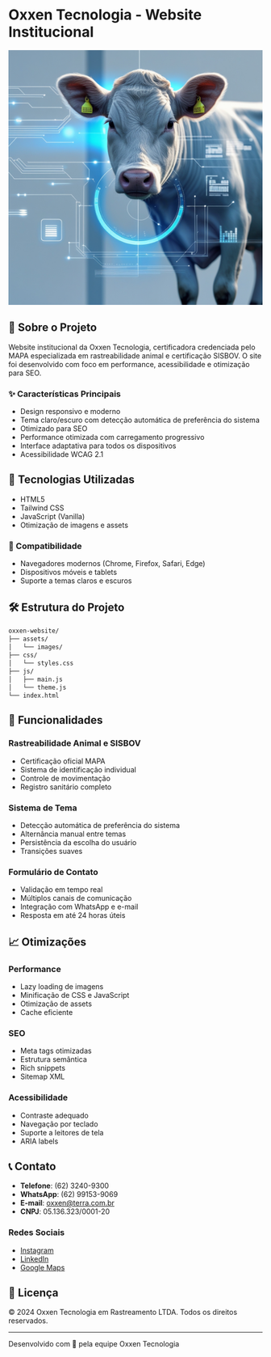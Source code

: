 # Oxxen Tecnologia - Website Institucional

![Oxxen Logo](assets/images/og-image.jpg)

## 🌟 Sobre o Projeto

Website institucional da Oxxen Tecnologia, certificadora credenciada pelo MAPA especializada em rastreabilidade animal e certificação SISBOV. O site foi desenvolvido com foco em performance, acessibilidade e otimização para SEO.

### ✨ Características Principais

- Design responsivo e moderno
- Tema claro/escuro com detecção automática de preferência do sistema
- Otimizado para SEO
- Performance otimizada com carregamento progressivo
- Interface adaptativa para todos os dispositivos
- Acessibilidade WCAG 2.1

## 🚀 Tecnologias Utilizadas

- HTML5
- Tailwind CSS
- JavaScript (Vanilla)
- Otimização de imagens e assets

### 📱 Compatibilidade

- Navegadores modernos (Chrome, Firefox, Safari, Edge)
- Dispositivos móveis e tablets
- Suporte a temas claros e escuros

## 🛠️ Estrutura do Projeto

```
oxxen-website/
├── assets/
│   └── images/
├── css/
│   └── styles.css
├── js/
│   ├── main.js
│   └── theme.js
└── index.html
```

## 🎯 Funcionalidades

### Rastreabilidade Animal e SISBOV
- Certificação oficial MAPA
- Sistema de identificação individual
- Controle de movimentação
- Registro sanitário completo

### Sistema de Tema
- Detecção automática de preferência do sistema
- Alternância manual entre temas
- Persistência da escolha do usuário
- Transições suaves

### Formulário de Contato
- Validação em tempo real
- Múltiplos canais de comunicação
- Integração com WhatsApp e e-mail
- Resposta em até 24 horas úteis

## 📈 Otimizações

### Performance
- Lazy loading de imagens
- Minificação de CSS e JavaScript
- Otimização de assets
- Cache eficiente

### SEO
- Meta tags otimizadas
- Estrutura semântica
- Rich snippets
- Sitemap XML

### Acessibilidade
- Contraste adequado
- Navegação por teclado
- Suporte a leitores de tela
- ARIA labels

## 📞 Contato

- **Telefone**: (62) 3240-9300
- **WhatsApp**: (62) 99153-9069
- **E-mail**: oxxen@terra.com.br
- **CNPJ**: 05.136.323/0001-20

### Redes Sociais
- [Instagram](https://www.instagram.com/oxxencertificadora/)
- [LinkedIn](https://www.linkedin.com/company/28340178/)
- [Google Maps](https://www.google.com/maps/place/Oxxen+Tecnologia+em+Rastreamento/)

## 📄 Licença

© 2024 Oxxen Tecnologia em Rastreamento LTDA. Todos os direitos reservados.

---

Desenvolvido com 💙 pela equipe Oxxen Tecnologia 